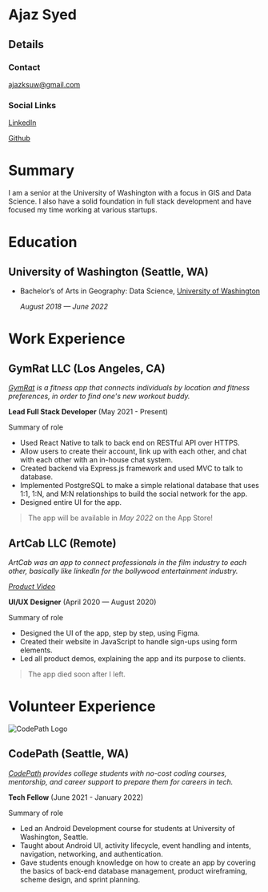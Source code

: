# Ajaz Syed

## Details

### Contact

ajazksuw@gmail.com

### Social Links

[LinkedIn]

[Github]


# Summary

I am a senior at the University of Washington with a focus in GIS and Data Science. I also have a solid foundation in full stack development and have focused my time working at various startups.

# Education

## University of Washington (Seattle, WA)

* Bachelor’s of Arts in Geography: Data Science,
  [University of Washington][]

  *August 2018 — June 2022*



# Work Experience

## GymRat LLC (Los Angeles, CA)
*[GymRat][] is a fitness app that connects individuals by location and fitness preferences, in order to find one's new workout buddy.*

**Lead Full Stack Developer** (May 2021 - Present)

Summary of role

- Used React Native to talk to back end on RESTful API over HTTPS.
- Allow users to create their account, link up with each other, and chat with each other with an in-house chat system.
- Created backend via Express.js framework and used MVC to talk to database.
- Implemented PostgreSQL to make a simple relational database that uses 1:1, 1:N, and M:N relationships to build the social network for the app.
- Designed entire UI for the app.

> The app will be available in *May 2022* on the App Store!


## ArtCab LLC (Remote)
*ArtCab was an app to connect professionals in the film industry to each other, basically like linkedIn for the bollywood entertainment industry.*

[*Product Video*]

**UI/UX Designer** (April 2020 — August 2020)

Summary of role

- Designed the UI of the app, step by step, using Figma.
- Created their website in JavaScript to handle sign-ups using form elements.
- Led all product demos, explaining the app and its purpose to clients.

> The app died soon after I left.

# Volunteer Experience

![CodePath Logo](https://www.elevatewomeninstem.com/wp-content/uploads/2020/09/logo_codepath_org.jpg)

## CodePath (Seattle, WA)
*[CodePath][] provides college students with no-cost coding courses, mentorship, and career support to prepare them for careers in tech.*

**Tech Fellow** (June 2021 - January 2022)

Summary of role

- Led an Android Development course for students at University of Washington, Seattle.
- Taught about Android UI, activity lifecycle, event handling and intents, navigation, networking, and authentication.
- Gave students enough knowledge on how to create an app by covering the basics of back-end database management, product wireframing, scheme
design, and sprint planning.



[University of Washington]: http://www.uw.edu
[GymRat]: http://gymrat.app/
[CodePath]: https://codepath.org/
[LinkedIn]: http://www.linkedin.com/in/ajazksyed
[Github]: http://www.github.com/ajazksyed
[*Product Video*]: https://www.facebook.com/watch/?v=444181403242405